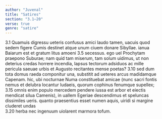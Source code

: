 ```yaml
---
author: "Juvenal"
title: "Satires"
section: "3.1–20"
verse: true
genre: "satire"
---
```


3.1
Quamuis digressu ueteris confusus amici
laudo tamen, uacuis quod sedem figere Cumis
destinet atque unum ciuem donare Sibyllae.
ianua Baiarum est et gratum litus amoeni
3.5
secessus. ego uel Prochytam praepono Suburae;
nam quid tam miserum, tam solum uidimus, ut non
deterius credas horrere incendia, lapsus
tectorum adsiduos ac mille pericula saeuae
urbis et Augusto recitantes mense poetas?
3.10
sed dum tota domus raeda componitur una,
substitit ad ueteres arcus madidamque Capenam.
hic, ubi nocturnae Numa constituebat amicae
(nunc sacri fontis nemus et delubra locantur
Iudaeis, quorum cophinus fenumque supellex;
3.15
omnis enim populo mercedem pendere iussa est
arbor et eiectis mendicat silua Camenis),
in uallem Egeriae descendimus et speluncas
dissimiles ueris. quanto praesentius esset
numen aquis, uiridi si margine cluderet undas  
3.20
herba nec ingenuum uiolarent marmora tofum.